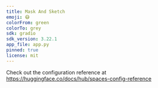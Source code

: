 ```yaml
---
title: Mask And Sketch
emoji: 😷
colorFrom: green
colorTo: grey
sdk: gradio
sdk_version: 3.22.1
app_file: app.py
pinned: true
license: mit
---
```


Check out the configuration reference at https://huggingface.co/docs/hub/spaces-config-reference
